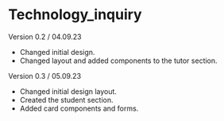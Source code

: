 # Technology_inquiry

Version 0.2 / 04.09.23
- Changed initial design.
- Changed layout and added components to the tutor section.

Version 0.3 / 05.09.23
- Changed initial design layout.
- Created the student section.
- Added card components and forms.
